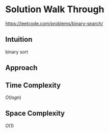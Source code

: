 # Solution Walk Through
https://leetcode.com/problems/binary-search/

## Intuition
binary sort

## Approach


## Time Complexity
$O(logn)$

## Space Complexity
$O(1)$



